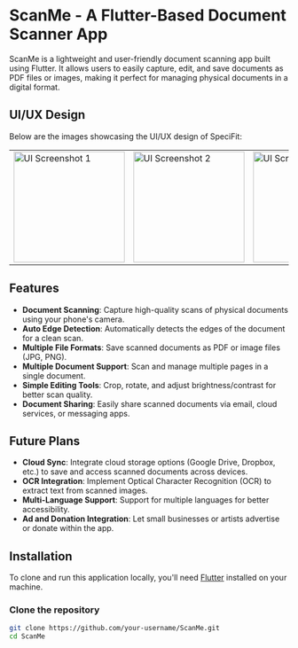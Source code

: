 # ScanMe - A Flutter-Based Document Scanner App

ScanMe is a lightweight and user-friendly document scanning app built using Flutter. It allows users to easily capture, edit, and save documents as PDF files or images, making it perfect for managing physical documents in a digital format.


## UI/UX Design
Below are the images showcasing the UI/UX design of SpeciFit:

<table>
  <tr>
    <td><img src="https://github.com/user-attachments/assets/e1f58805-c2a7-45b0-90b8-658c947a8b9e" alt="UI Screenshot 1" width="200"/></td>
    <td><img src="https://github.com/user-attachments/assets/4ae5173a-27db-4489-a7e7-08c06e39a98a" alt="UI Screenshot 2" width="200"/></td>
    <td><img src="https://github.com/user-attachments/assets/0b6375f9-ae6c-4a76-a77d-c5baeb052453" alt="UI Screenshot 3" width="200"/></td>
    <td><img src="https://github.com/user-attachments/assets/f8627cdc-7234-4483-ba71-77cb8b12a305" alt="UI Screenshot 4" width="200"/></td>
  </tr>
</table>


## Features

- **Document Scanning**: Capture high-quality scans of physical documents using your phone's camera.
- **Auto Edge Detection**: Automatically detects the edges of the document for a clean scan.
- **Multiple File Formats**: Save scanned documents as PDF or image files (JPG, PNG).
- **Multiple Document Support**: Scan and manage multiple pages in a single document.
- **Simple Editing Tools**: Crop, rotate, and adjust brightness/contrast for better scan quality.
- **Document Sharing**: Easily share scanned documents via email, cloud services, or messaging apps.

## Future Plans

- **Cloud Sync**: Integrate cloud storage options (Google Drive, Dropbox, etc.) to save and access scanned documents across devices.
- **OCR Integration**: Implement Optical Character Recognition (OCR) to extract text from scanned images.
- **Multi-Language Support**: Support for multiple languages for better accessibility.
- **Ad and Donation Integration**: Let small businesses or artists advertise or donate within the app.

## Installation

To clone and run this application locally, you'll need [Flutter](https://flutter.dev/docs/get-started/install) installed on your machine.

### Clone the repository

```bash
git clone https://github.com/your-username/ScanMe.git
cd ScanMe

